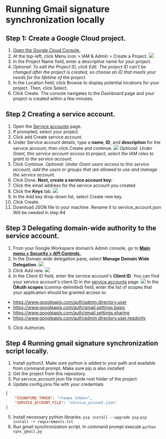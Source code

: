 #  Running Gmail signature synchronization locally


## Step 1: Create a Google Cloud project.

1. [Open the Google Cloud Console.](https://console.cloud.google.com/)
2. At the top-left, click Menu icon > IAM & Admin > Create a Project.
![](https://d1n2mpfyq0bf3x.cloudfront.net/85b6dfcdd383687854fa079b443af881/create_preject.png)
3. In the Project Name field, enter a descriptive name for your project.
4. *Optional: To edit the Project ID, click Edit. The project ID can't be changed after the project is created, so choose an ID that meets your needs for the lifetime of the project.*
5. In the Location field, click Browse to display potential locations for your project. Then, click Select.
6. Click Create. The console navigates to the Dashboard page and your project is created within a few minutes.

## Step 2 Creating a service account.

1. Open the [Service accounts](https://console.cloud.google.com/projectselector2/iam-admin/serviceaccounts) page.
2. If prompted, select your project.
3. Click add Create service account.
4. Under Service account details, type a **name**, **ID**, and **description** for the service account, then click Create and continue.
![](https://d1n2mpfyq0bf3x.cloudfront.net/85b6dfcdd383687854fa079b443af881/create_service_account1.png)
*Optional: Under Grant, this service account access to project, select the IAM roles to grant to the service account.*
5. Click Continue.
*Optional: Under Grant users access to this service account, add the users or groups that are allowed to use and manage the service account.*
6. Click Done.
**Next, create a service account key:**
1. Click the email address for the service account you created.
2. Click the **Keys** tab.
![](https://d1n2mpfyq0bf3x.cloudfront.net/85b6dfcdd383687854fa079b443af881/create_service_account_key.png)
3. In the Add key drop-down list, select Create new key.
4. Click Create.
5. Download JSON file to your machine. Rename it to service_account.json Will be needed in step #4

## Step 3 Delegating domain-wide authority to the service account.
1. From your Google Workspace domain’s Admin console, go to [**Main menu > Security > API Controls.**](https://admin.google.com/ac/owl)
2. In the Domain wide delegation pane, select **Manage Domain Wide Delegation.**
![](https://d1n2mpfyq0bf3x.cloudfront.net/85b6dfcdd383687854fa079b443af881/domain-wide-authority.png)
3. Click Add new.
![](https://d1n2mpfyq0bf3x.cloudfront.net/85b6dfcdd383687854fa079b443af881/cleant_id1.png)
4. In the Client ID field, enter the service account's **Client ID**. You can find your service account's client ID in the [service accounts](https://console.cloud.google.com/projectselector2/iam-admin/serviceaccounts) page.
![](https://d1n2mpfyq0bf3x.cloudfront.net/85b6dfcdd383687854fa079b443af881/client_id.png)
In the **OAuth scopes** (comma-delimited) field, enter the list of scopes that your application should be granted access to:
* https://www.googleapis.com/auth/admin.directory.user
* https://www.googleapis.com/auth/gmail.settings.basic
* https://www.googleapis.com/auth/gmail.settings.sharing
* https://www.googleapis.com/auth/admin.directory.user.readonly
5. Click Authorize.

## Step 4 Running gmail signature synchronization script locally.
1. Install python3. Make sure python is added to your path and available from command prompt. Make sure pip is also installed
2. Get the project from this repository.
3. Put service_account.json file inside root folder of the project.
4. Update config.jons file with your credentials 

```json
{
    "SIGNATURE_TOKEN": "<teams_token>", 
    "SERVICE_ACCOUNT_FILE": "service_account.json"
}
```
5. Install necessary python libraries.
`pip install --upgrade pip`
`pip install -r requirements.txt`
6. Run gmail synchronization script. In command prompt execute 
`python sync_gmail.py`


